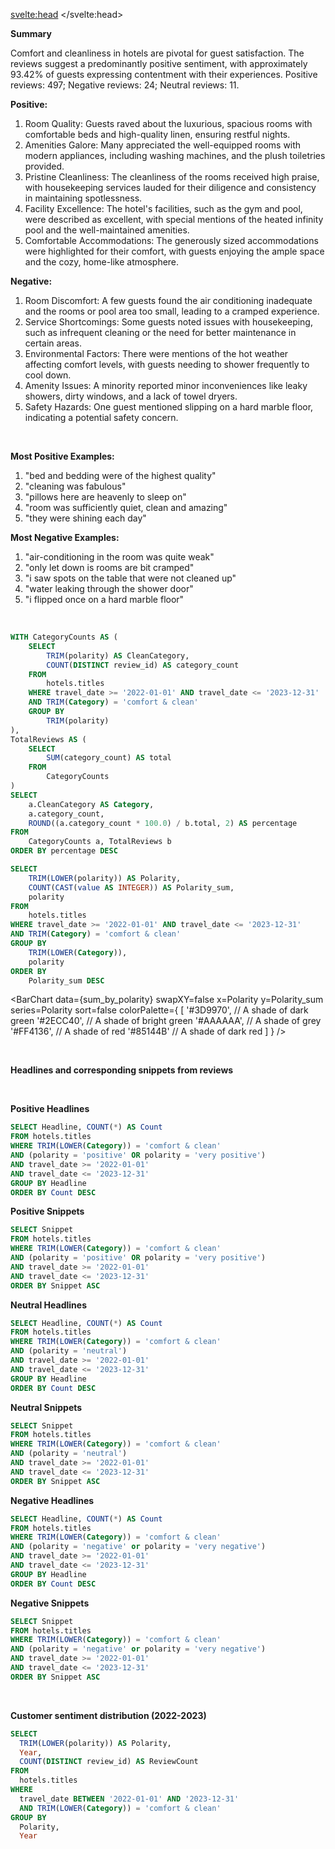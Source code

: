 
<svelte:head>
  <meta name="robots" content="noindex">
</svelte:head>

**Summary**

Comfort and cleanliness in hotels are pivotal for guest satisfaction. The reviews suggest a predominantly positive sentiment, with approximately 93.42% of guests expressing contentment with their experiences. Positive reviews: 497; Negative reviews: 24; Neutral reviews: 11.

 

**Positive:**

1. Room Quality: Guests raved about the luxurious, spacious rooms with comfortable beds and
high-quality linen, ensuring restful nights.
2. Amenities Galore: Many appreciated the well-equipped rooms with modern appliances, including
washing machines, and the plush toiletries provided.
3. Pristine Cleanliness: The cleanliness of the rooms received high praise, with housekeeping services
lauded for their diligence and consistency in maintaining spotlessness.
4. Facility Excellence: The hotel's facilities, such as the gym and pool, were described as excellent, with
special mentions of the heated infinity pool and the well-maintained amenities.
5. Comfortable Accommodations: The generously sized accommodations were highlighted for their
comfort, with guests enjoying the ample space and the cozy, home-like atmosphere.

**Negative:**

1. Room Discomfort: A few guests found the air conditioning inadequate and the rooms or pool area too
small, leading to a cramped experience.
2. Service Shortcomings: Some guests noted issues with housekeeping, such as infrequent cleaning or
the need for better maintenance in certain areas.
3. Environmental Factors: There were mentions of the hot weather affecting comfort levels, with guests
needing to shower frequently to cool down.
4. Amenity Issues: A minority reported minor inconveniences like leaky showers, dirty windows, and a
lack of towel dryers.
5. Safety Hazards: One guest mentioned slipping on a hard marble floor, indicating a potential safety
concern.

<br>

**Most Positive Examples:**

1. "bed and bedding were of the highest quality"
2. "cleaning was fabulous"
3. "pillows here are heavenly to sleep on"
4. "room was sufficiently quiet, clean and amazing"
5. "they were shining each day"

 

**Most Negative Examples:**

1. "air-conditioning in the room was quite weak"
2. "only let down is rooms are bit cramped"
3. "i saw spots on the table that were not cleaned up"
4. "water leaking through the shower door"
5. "i flipped once on a hard marble floor"

<br>

```sql polarity_proportions
WITH CategoryCounts AS (
    SELECT
        TRIM(polarity) AS CleanCategory,
        COUNT(DISTINCT review_id) AS category_count
    FROM
        hotels.titles
    WHERE travel_date >= '2022-01-01' AND travel_date <= '2023-12-31'
    AND TRIM(Category) = 'comfort & clean'
    GROUP BY
        TRIM(polarity)
),
TotalReviews AS (
    SELECT
        SUM(category_count) AS total
    FROM
        CategoryCounts
)
SELECT
    a.CleanCategory AS Category,
    a.category_count,
    ROUND((a.category_count * 100.0) / b.total, 2) AS percentage
FROM
    CategoryCounts a, TotalReviews b
ORDER BY percentage DESC
```

```sql sum_by_polarity
SELECT
    TRIM(LOWER(polarity)) AS Polarity,
    COUNT(CAST(value AS INTEGER)) AS Polarity_sum,
    polarity
FROM
    hotels.titles
WHERE travel_date >= '2022-01-01' AND travel_date <= '2023-12-31'
AND TRIM(Category) = 'comfort & clean'
GROUP BY
    TRIM(LOWER(Category)),
    polarity
ORDER BY
    Polarity_sum DESC
```

<BarChart 
    data={sum_by_polarity} 
    swapXY=false
    x=Polarity
    y=Polarity_sum 
    series=Polarity
    sort=false
    colorPalette={
        [
        '#3D9970',  // A shade of dark green
        '#2ECC40',      // A shade of bright green
        '#AAAAAA',       // A shade of grey
        '#FF4136',      // A shade of red
        '#85144B'  // A shade of dark red
        ]
    }
/>

<br>

**Headlines and corresponding snippets from reviews**

<br>

**Positive Headlines**
```sql positive_headlines
SELECT Headline, COUNT(*) AS Count
FROM hotels.titles
WHERE TRIM(LOWER(Category)) = 'comfort & clean'
AND (polarity = 'positive' OR polarity = 'very positive')
AND travel_date >= '2022-01-01' 
AND travel_date <= '2023-12-31'
GROUP BY Headline
ORDER BY Count DESC
```
<DataTable data="{positive_headlines}" search="true" rows=40 rowShading=true/>

**Positive Snippets**
```sql positive_snippets
SELECT Snippet
FROM hotels.titles
WHERE TRIM(LOWER(Category)) = 'comfort & clean'
AND (polarity = 'positive' OR polarity = 'very positive')
AND travel_date >= '2022-01-01' 
AND travel_date <= '2023-12-31'
ORDER BY Snippet ASC
```

<DataTable data="{positive_snippets}" search="true" rows=15 rowShading=true/>

**Neutral Headlines**
```sql neutral_headlines
SELECT Headline, COUNT(*) AS Count
FROM hotels.titles
WHERE TRIM(LOWER(Category)) = 'comfort & clean'
AND (polarity = 'neutral')
AND travel_date >= '2022-01-01' 
AND travel_date <= '2023-12-31'
GROUP BY Headline
ORDER BY Count DESC
```
<DataTable data="{neutral_headlines}" search="true" rows=40 rowShading=true/>

**Neutral Snippets**
```sql neutral_snippets
SELECT Snippet
FROM hotels.titles
WHERE TRIM(LOWER(Category)) = 'comfort & clean'
AND (polarity = 'neutral')
AND travel_date >= '2022-01-01' 
AND travel_date <= '2023-12-31'
ORDER BY Snippet ASC
```

<DataTable data="{neutral_snippets}" search="true" rows=15 rowShading=true/>

**Negative Headlines**
```sql negative_headlines
SELECT Headline, COUNT(*) AS Count
FROM hotels.titles
WHERE TRIM(LOWER(Category)) = 'comfort & clean'
AND (polarity = 'negative' or polarity = 'very negative')
AND travel_date >= '2022-01-01' 
AND travel_date <= '2023-12-31'
GROUP BY Headline
ORDER BY Count DESC
```
<DataTable data="{negative_headlines}" search="true" rows=40 rowShading=true/>

**Negative Snippets**
```sql negative_snippets
SELECT Snippet
FROM hotels.titles
WHERE TRIM(LOWER(Category)) = 'comfort & clean'
AND (polarity = 'negative' or polarity = 'very negative')
AND travel_date >= '2022-01-01' 
AND travel_date <= '2023-12-31'
ORDER BY Snippet ASC
```

<DataTable data="{negative_snippets}" search="true" rows=15 rowShading=true/>

<br>

**Customer sentiment distribution (2022-2023)**

```sql sentiment_distribution
SELECT
  TRIM(LOWER(polarity)) AS Polarity,
  Year,
  COUNT(DISTINCT review_id) AS ReviewCount
FROM
  hotels.titles
WHERE
  travel_date BETWEEN '2022-01-01' AND '2023-12-31'
  AND TRIM(LOWER(Category)) = 'comfort & clean'
GROUP BY
  Polarity,
  Year

```

<BarChart 
    data={sentiment_distribution} 
    x="Polarity" 
    y="ReviewCount"
    series="Year" 
    groupBy="Year" 
    type="grouped"
/>